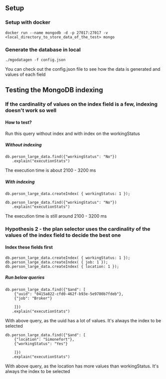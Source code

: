 ## Setup 

### Setup with docker
```
docker run --name mongodb -d -p 27017:27017 -v <local_directory_to_store_data_of_the_test> mongo
```

### Generate the database in local

```
./mgodatagen -f config.json
```

You can check out the config.json file to see how the data is generated and values of each field

## Testing the MongoDB indexing

### If the cardinality of values on the index field is a few, indexing doesn't work so well

#### How to test?

Run this query without index and with index on the workingStatus

##### Without indexing
```
db.person_large_data.find({"workingStatus": "No"})
   .explain("executionStats")

```   

The execution time is about 2100 - 3200 ms


##### With indexing
```
db.person_large_data.createIndex( { workingStatus: 1 });

db.person_large_data.find({"workingStatus": "No"})
   .explain("executionStats")

```   

The execution time is still around 2100 - 3200 ms

### Hypothesis 2 - the plan selector uses the cardinality of the values of the index field to decide the best one

#### Index these fields first

```
db.person_large_data.createIndex( { workingStatus: 1 });
db.person_large_data.createIndex( { job: 1 });
db.person_large_data.createIndex( { location: 1 });

```

##### Run below queries

```
db.person_large_data.find({"$and": [
    {"uuid": "0415a822-cfd0-462f-b93e-5e9780b7fdeb"},
    {"job": "Broker"}
    
    ]})
   .explain("executionStats")
```

With above query, as the uuid has a lot of values. It's always the index to be selected



```
db.person_large_data.find({"$and": [
    {"location": "Simonefort"},
    {"workingStatus": "Yes"}
    
    ]})
   .explain("executionStats")
```

With above query, as the location has more values than workingStatus. It's always the index to be selected